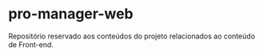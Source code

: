 # pro-manager-web
Repositório reservado aos conteúdos do projeto relacionados ao conteúdo de Front-end.
